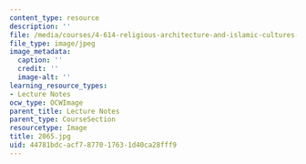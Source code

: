 ```yaml
---
content_type: resource
description: ''
file: /media/courses/4-614-religious-architecture-and-islamic-cultures-fall-2002/44781bdcacf7877017631d40ca28fff9_2065.jpg
file_type: image/jpeg
image_metadata:
  caption: ''
  credit: ''
  image-alt: ''
learning_resource_types:
- Lecture Notes
ocw_type: OCWImage
parent_title: Lecture Notes
parent_type: CourseSection
resourcetype: Image
title: 2065.jpg
uid: 44781bdc-acf7-8770-1763-1d40ca28fff9
---
```

